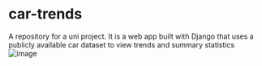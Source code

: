 # car-trends
A repository for a uni project.
It is a web app built with Django that uses a publicly available car dataset to view trends and summary statistics
![image](https://github.com/jomunji/car-trends/assets/64418402/85bcb600-cbb5-40eb-8130-c8879c324f05)

